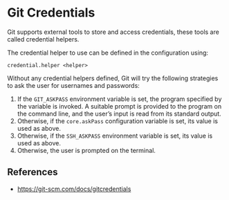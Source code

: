 # Git Credentials

Git supports external tools to store and access credentials, these tools are called credential helpers.

The credential helper to use can be defined in the configuration using:

```
credential.helper <helper>
```

Without any credential helpers defined, Git will try the following strategies to ask the user for usernames and passwords:

1. If the `GIT_ASKPASS` environment variable is set, the program specified by the variable is invoked. A suitable prompt is provided to the program on the command line, and the user’s input is read from its standard output.
2. Otherwise, if the `core.askPass` configuration variable is set, its value is used as above.
3. Otherwise, if the `SSH_ASKPASS` environment variable is set, its value is used as above.
4. Otherwise, the user is prompted on the terminal.

## References

- https://git-scm.com/docs/gitcredentials
